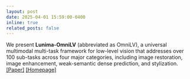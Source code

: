 ```yaml
---
layout: post
date: 2025-04-01 15:59:00-0400
inline: true
related_posts: false
---
```


We present **Lunima-OmniLV** (abbreviated as OmniLV), a universal multimodal multi-task framework for low-level vision that addresses over 100 sub-tasks across four major categories, including image restoration, image enhancement, weak-semantic dense prediction, and stylization. [[Paper]](https://arxiv.org/abs/2504.04903) [[Homepage]](https://andrew0613.github.io/OmniLV_page/)